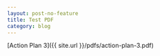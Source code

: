 ```yaml
---
layout: post-no-feature
title: Test PDF
category: blog
---
```


[Action Plan 3]({{ site.url }}/pdfs/action-plan-3.pdf)